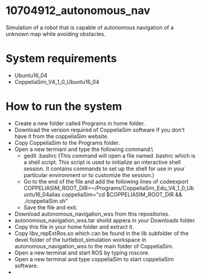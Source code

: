 # 10704912_autonomous_nav
Simulation of a robot that is capable of autonomous navigation of a unknown map while avoiding obstacles.
# System requirements
* Ubuntu16_04
* CoppeliaSim_V4_1_0_Ubuntu16_04

# How to run the system
* Create a new folder called Programs in home folder.
* Download the version required of CoppeliaSim software if you don't have it from the coppeliaSim website.
* Copy CoppeliaSim to the Programs folder.
* Open a new termianl and type the following command:\
  - gedit .bashrc (This command will open a file named .bashrc which is a shell script. This script is used to initialize an interactive shell session. It contains commands to set up the shell for use in your particular environment or to customize the session.)
  - Go to the end of the file and add the following lines of codeexport COPPELIASIM_ROOT_DIR=~/Programs/CoppeliaSim_Edu_V4_1_0_Ubuntu16_04alias coppeliaSim="cd $COPPELIASIM_ROOT_DIR && ./coppeliaSim.sh" 
  - Save the file and exit.
* Download autonomous_navigation_wss from this repositories.
* autonomous_navigation_wss.tar shoild appera in your Downloads folder.
* Copy this file in your home folder and extract it.
* Copy libv_repExtRos.so which can be found in the lib subfolder of the devel folder of the turtlebot_simulation workspace in autonomous_navigation_wss to the main folder of CoppeliaSim.
* Open a new terminal and start ROS by typing roscore.
* Open a new terminal and type coppeliaSim to start coppeliaSim software.
* 

